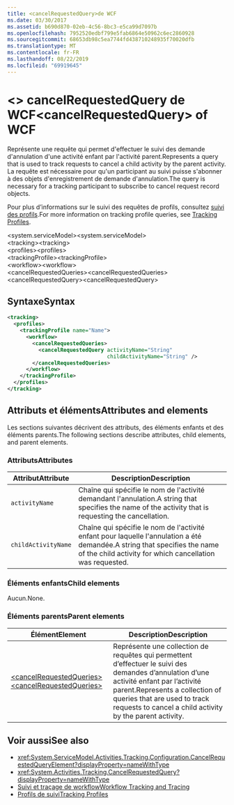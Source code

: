 ```yaml
---
title: <cancelRequestedQuery>de WCF
ms.date: 03/30/2017
ms.assetid: b690d870-02eb-4c56-8bc3-e5ca99d7097b
ms.openlocfilehash: 7952520edbf799e5fab6864e50962c6ec2860928
ms.sourcegitcommit: 68653db98c5ea7744fd438710248935f70020dfb
ms.translationtype: MT
ms.contentlocale: fr-FR
ms.lasthandoff: 08/22/2019
ms.locfileid: "69919645"
---
```

# <a name="cancelrequestedquery-of-wcf"></a><span data-ttu-id="c9f30-102">\<> cancelRequestedQuery de WCF</span><span class="sxs-lookup"><span data-stu-id="c9f30-102">\<cancelRequestedQuery> of WCF</span></span>

<span data-ttu-id="c9f30-103">Représente une requête qui permet d'effectuer le suivi des demande d'annulation d'une activité enfant par l'activité parent.</span><span class="sxs-lookup"><span data-stu-id="c9f30-103">Represents a query that is used to track requests to cancel a child activity by the parent activity.</span></span> <span data-ttu-id="c9f30-104">La requête est nécessaire pour qu'un participant au suivi puisse s'abonner à des objets d'enregistrement de demande d'annulation.</span><span class="sxs-lookup"><span data-stu-id="c9f30-104">The query is necessary for a tracking participant to subscribe to cancel request record objects.</span></span>  
  
<span data-ttu-id="c9f30-105">Pour plus d’informations sur le suivi des requêtes de profils, consultez [suivi des profils](../../../windows-workflow-foundation/tracking-profiles.md).</span><span class="sxs-lookup"><span data-stu-id="c9f30-105">For more information on tracking profile queries, see [Tracking Profiles](../../../windows-workflow-foundation/tracking-profiles.md).</span></span>
  
<span data-ttu-id="c9f30-106">\<system.serviceModel></span><span class="sxs-lookup"><span data-stu-id="c9f30-106">\<system.serviceModel></span></span>  
<span data-ttu-id="c9f30-107">\<tracking></span><span class="sxs-lookup"><span data-stu-id="c9f30-107">\<tracking></span></span>  
<span data-ttu-id="c9f30-108">\<profiles></span><span class="sxs-lookup"><span data-stu-id="c9f30-108">\<profiles></span></span>  
<span data-ttu-id="c9f30-109">\<trackingProfile></span><span class="sxs-lookup"><span data-stu-id="c9f30-109">\<trackingProfile></span></span>  
<span data-ttu-id="c9f30-110">\<workflow></span><span class="sxs-lookup"><span data-stu-id="c9f30-110">\<workflow></span></span>  
<span data-ttu-id="c9f30-111">\<cancelRequestedQueries></span><span class="sxs-lookup"><span data-stu-id="c9f30-111">\<cancelRequestedQueries></span></span>  
<span data-ttu-id="c9f30-112">\<cancelRequestedQuery></span><span class="sxs-lookup"><span data-stu-id="c9f30-112">\<cancelRequestedQuery></span></span>  
  
## <a name="syntax"></a><span data-ttu-id="c9f30-113">Syntaxe</span><span class="sxs-lookup"><span data-stu-id="c9f30-113">Syntax</span></span>  
  
```xml  
<tracking>
  <profiles>
    <trackingProfile name="Name">
      <workflow>
        <cancelRequestedQueries>
          <cancelRequestedQuery activityName="String"
                                childActivityName="String" />
        </cancelRequestedQueries>
      </workflow>
    </trackingProfile>
  </profiles>
</tracking>
```  
  
## <a name="attributes-and-elements"></a><span data-ttu-id="c9f30-114">Attributs et éléments</span><span class="sxs-lookup"><span data-stu-id="c9f30-114">Attributes and elements</span></span>

<span data-ttu-id="c9f30-115">Les sections suivantes décrivent des attributs, des éléments enfants et des éléments parents.</span><span class="sxs-lookup"><span data-stu-id="c9f30-115">The following sections describe attributes, child elements, and parent elements.</span></span>

### <a name="attributes"></a><span data-ttu-id="c9f30-116">Attributs</span><span class="sxs-lookup"><span data-stu-id="c9f30-116">Attributes</span></span>  
  
|<span data-ttu-id="c9f30-117">Attribut</span><span class="sxs-lookup"><span data-stu-id="c9f30-117">Attribute</span></span>|<span data-ttu-id="c9f30-118">Description</span><span class="sxs-lookup"><span data-stu-id="c9f30-118">Description</span></span>|  
|---------------|-----------------|  
|`activityName`|<span data-ttu-id="c9f30-119">Chaîne qui spécifie le nom de l'activité demandant l'annulation.</span><span class="sxs-lookup"><span data-stu-id="c9f30-119">A string that specifies the name of the activity that is requesting the cancellation.</span></span>|  
|`childActivityName`|<span data-ttu-id="c9f30-120">Chaîne qui spécifie le nom de l'activité enfant pour laquelle l'annulation a été demandée.</span><span class="sxs-lookup"><span data-stu-id="c9f30-120">A string that specifies the name of the child activity for which cancellation was requested.</span></span>|  
  
### <a name="child-elements"></a><span data-ttu-id="c9f30-121">Éléments enfants</span><span class="sxs-lookup"><span data-stu-id="c9f30-121">Child elements</span></span>

<span data-ttu-id="c9f30-122">Aucun.</span><span class="sxs-lookup"><span data-stu-id="c9f30-122">None.</span></span>
  
### <a name="parent-elements"></a><span data-ttu-id="c9f30-123">Éléments parents</span><span class="sxs-lookup"><span data-stu-id="c9f30-123">Parent elements</span></span>
  
|<span data-ttu-id="c9f30-124">Élément</span><span class="sxs-lookup"><span data-stu-id="c9f30-124">Element</span></span>|<span data-ttu-id="c9f30-125">Description</span><span class="sxs-lookup"><span data-stu-id="c9f30-125">Description</span></span>|  
|-------------|-----------------|  
|[<span data-ttu-id="c9f30-126">\<cancelRequestedQueries></span><span class="sxs-lookup"><span data-stu-id="c9f30-126">\<cancelRequestedQueries></span></span>](cancelrequestedqueries-of-wcf.md)|<span data-ttu-id="c9f30-127">Représente une collection de requêtes qui permettent d’effectuer le suivi des demandes d’annulation d’une activité enfant par l’activité parent.</span><span class="sxs-lookup"><span data-stu-id="c9f30-127">Represents a collection of queries that are used to track requests to cancel a child activity by the parent activity.</span></span>|  
  
## <a name="see-also"></a><span data-ttu-id="c9f30-128">Voir aussi</span><span class="sxs-lookup"><span data-stu-id="c9f30-128">See also</span></span>

- <xref:System.ServiceModel.Activities.Tracking.Configuration.CancelRequestedQueryElement?displayProperty=nameWithType>
- <xref:System.Activities.Tracking.CancelRequestedQuery?displayProperty=nameWithType>
- [<span data-ttu-id="c9f30-129">Suivi et traçage de workflow</span><span class="sxs-lookup"><span data-stu-id="c9f30-129">Workflow Tracking and Tracing</span></span>](../../../windows-workflow-foundation/workflow-tracking-and-tracing.md)
- [<span data-ttu-id="c9f30-130">Profils de suivi</span><span class="sxs-lookup"><span data-stu-id="c9f30-130">Tracking Profiles</span></span>](../../../windows-workflow-foundation/tracking-profiles.md)
